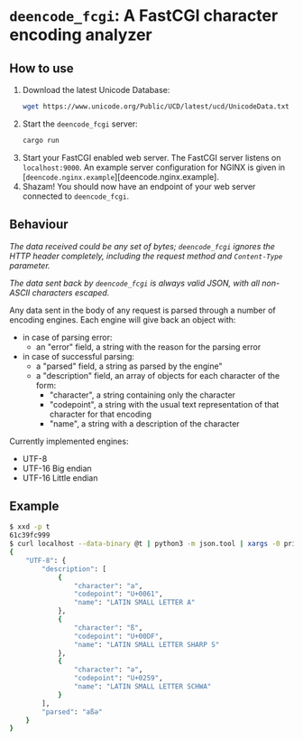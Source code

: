# `deencode_fcgi`: A FastCGI character encoding analyzer

## How to use

1. Download the latest Unicode Database:
   ```bash
   wget https://www.unicode.org/Public/UCD/latest/ucd/UnicodeData.txt
   ```
2. Start the `deencode_fcgi` server:
   ```bash
   cargo run
   ```
3. Start your FastCGI enabled web server. The FastCGI server listens on
   `localhost:9000`. An example server configuration for NGINX is given in
   [`deencode.nginx.example`][deencode.nginx.example].
4. Shazam! You should now have an endpoint of your web server connected to
   `deencode_fcgi`.

## Behaviour

*The data received could be any set of bytes; `deencode_fcgi` ignores the HTTP
header completely, including the request method and `Content-Type` parameter.*

*The data sent back by `deencode_fcgi` is always valid JSON, with all non-ASCII
characters escaped.*

Any data sent in the body of any request is parsed through a number of encoding 
engines. Each engine will give back an object with:
* in case of parsing error:
  * an "error" field, a string with the reason for the parsing error
* in case of successful parsing:
  * a "parsed" field, a string as parsed by the engine"
  * a "description" field, an array of objects for each character of the form:
    * "character", a string containing only the character
    * "codepoint", a string with the usual text representation of that character
      for that encoding
    * "name", a string with a description of the character

Currently implemented engines:
* UTF-8
* UTF-16 Big endian
* UTF-16 Little endian

## Example

```bash
$ xxd -p t
61c39fc999
$ curl localhost --data-binary @t | python3 -m json.tool | xargs -0 printf
{
    "UTF-8": {
        "description": [
            {
                "character": "a",
                "codepoint": "U+0061",
                "name": "LATIN SMALL LETTER A"
            },
            {
                "character": "ß",
                "codepoint": "U+00DF",
                "name": "LATIN SMALL LETTER SHARP S"
            },
            {
                "character": "ə",
                "codepoint": "U+0259",
                "name": "LATIN SMALL LETTER SCHWA"
            }
        ],
        "parsed": "aßə"
    }
}
```
